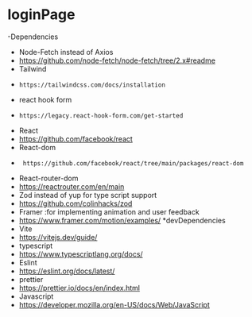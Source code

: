 # loginPage
-Dependencies
*  Node-Fetch instead of Axios
*   https://github.com/node-fetch/node-fetch/tree/2.x#readme
*  Tailwind
*     https://tailwindcss.com/docs/installation
*  react hook form
*     https://legacy.react-hook-form.com/get-started
*  React
*    https://github.com/facebook/react
*    React-dom
*      https://github.com/facebook/react/tree/main/packages/react-dom
*  React-router-dom
*    https://reactrouter.com/en/main
*  Zod instead of yup for type script support
*    https://github.com/colinhacks/zod
*  Framer :for implementing animation and user feedback
*    https://www.framer.com/motion/examples/
*devDependencies
*  Vite
*    https://vitejs.dev/guide/
*  typescript
*    https://www.typescriptlang.org/docs/
*  Eslint
*    https://eslint.org/docs/latest/
*  prettier
*    https://prettier.io/docs/en/index.html
*  Javascript
*   https://developer.mozilla.org/en-US/docs/Web/JavaScript
   
